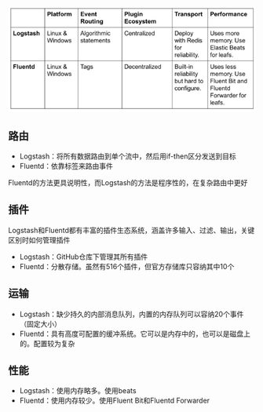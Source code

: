  ![""](lvsf.png)
## 路由
- Logstash：将所有数据路由到单个流中，然后用if-then区分发送到目标
- Fluentd：依靠标签来路由事件

Fluentd的方法更具说明性，而Logstash的方法是程序性的，在复杂路由中更好

## 插件
Logstash和Fluentd都有丰富的插件生态系统，涵盖许多输入、过滤、输出，关键区别时如何管理插件
- Logstash：GitHub仓库下管理其所有插件
- Fluentd：分散存储。虽然有516个插件，但官方存储库只容纳其中10个

## 运输
- Logstash：缺少持久的内部消息队列，内置的内存队列可以容纳20个事件（固定大小）
- Fluentd：具有高度可配置的缓冲系统。它可以是内存中的，也可以是磁盘上的。配置较为复杂

## 性能
- Logstash：使用内存略多。使用beats
- Fluentd：使用内存较少。使用Fluent Bit和Fluentd Forwarder
